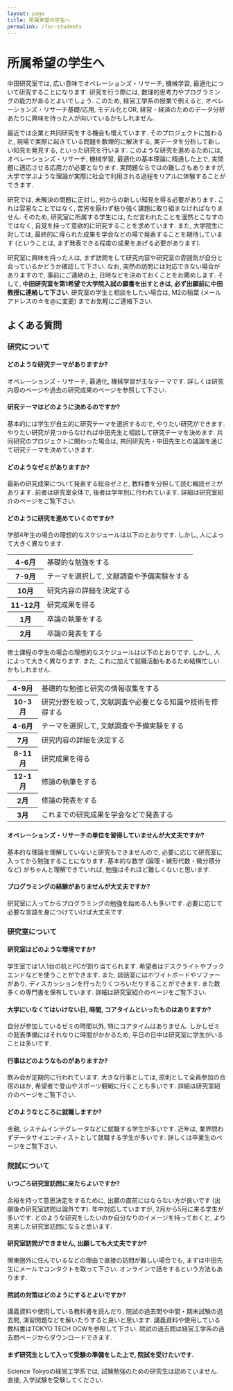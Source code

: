 ```yaml
---
layout: page
title: 所属希望の学生へ
permalink: /for-students
---
```


# 所属希望の学生へ

中田研究室では, 広い意味でオペレーションズ・リサーチ, 機械学習, 最適化について研究することになります.
研究を行う際には, 数理的思考力やプログラミングの能力があるとよいでしょう.
このため, 経営工学系の授業で例えると, オペレーションズ・リサーチ基礎/応用, モデル化とOR, 経営・経済のためのデータ分析あたりに興味を持った人が向いているかもしれません.

最近では企業と共同研究をする機会も増えています.
そのプロジェクトに加わると, 現場で実際に起きている問題を数理的に解決する, 実データを分析して新しい知見を発見する, といった研究を行います.
このような研究を進めるためには, オペレーションズ・リサーチ, 機械学習, 最適化の基本理論に精通した上で, 実問題に適応させる応用力が必要となります.
実問題ならではの難しさもありますが, 大学で学ぶような理論が実際に社会で利用される過程をリアルに体験することができます.

研究では, 未解決の問題に正対し, 何からの新しい知見を得る必要があります.
これは容易なことではなく, 苦労を厭わず粘り強く課題に取り組まなければなりません.
そのため, 研究室に所属する学生には, ただ言われたことを漫然とこなすのではなく, 自覚を持って意欲的に研究することを求めています.
また, 大学院生に対しては, 最終的に得られた成果を学会などの場で発表することを期待しています (ということは, まず発表できる程度の成果をあげる必要があります).

研究室に興味を持った人は, まず訪問をして研究内容や研究室の雰囲気が自分と合っているかどうか確認して下さい.
なお, 突然の訪問には対応できない場合がありますので, 事前にご連絡の上, 日時などを決めておくことをお薦めします.
そして, **中田研究室を第1希望で大学院入試の願書を出すときは, 必ず出願前に中田教授に連絡して下さい**.
研究室の学生と相談をしたい場合は, M2の稲葉 (メールアドレスの☆を@に変更) までお気軽にご連絡下さい.

## よくある質問

### 研究について

#### どのような研究テーマがありますか?

オペレーションズ・リサーチ, 最適化, 機械学習が主なテーマです.
詳しくは研究内容のページや過去の研究成果のページを参照して下さい.

#### 研究テーマはどのように決めるのですか?

基本的には学生が自主的に研究テーマを選択するので, やりたい研究ができます.
やりたい研究が見つからなければ中田先生と相談して研究テーマを決めます.
共同研究のプロジェクトに関わった場合は, 共同研究先・中田先生との議論を通じて研究テーマを決めていきます.

#### どのようなゼミがありますか?

最新の研究成果について発表する総合ゼミと, 教科書を分担して読む輪読ゼミがあります.
前者は研究室全体で, 後者は学年別に行われています.
詳細は研究室紹介のページをご覧下さい.

#### どのように研究を進めていくのですか?

学部4年生の場合の理想的なスケジュールは以下のとおりです.
しかし, 人によって大きく異なります.

<table>
  <tbody>
    <tr>
      <th>4-6月</th>
      <td>基礎的な勉強をする</td>
    </tr>
    <tr>
      <th>7-9月</th>
      <td>テーマを選択して, 文献調査や予備実験をする</td>
    </tr>
    <tr>
      <th>10月</th>
      <td>研究内容の詳細を決定する</td>
    </tr>
    <tr>
      <th>11-12月</th>
      <td>研究成果を得る</td>
    </tr>
    <tr>
      <th>1月</th>
      <td>卒論の執筆をする</td>
    </tr>
    <tr>
      <th>2月</th>
      <td>卒論の発表をする</td>
    </tr>
  </tbody>
</table>

修士課程の学生の場合の理想的なスケジュールは以下のとおりです.
しかし, 人によって大きく異なります.
また, これに加えて就職活動もあるため結構忙しいかもしれません.

<table>
  <tbody>
    <tr>
      <th>4-9月</th>
      <td>基礎的な勉強と研究の情報収集をする</td>
    </tr>
    <tr>
      <th>10-3月</th>
      <td>研究分野を絞って, 文献調査や必要となる知識や技術を修得する</td>
    </tr>
    <tr>
      <th>4-6月</th>
      <td>テーマを選択して, 文献調査や予備実験をする</td>
    </tr>
    <tr>
      <th>7月</th>
      <td>研究内容の詳細を決定する</td>
    </tr>
    <tr>
      <th>8-11月</th>
      <td>研究成果を得る</td>
    </tr>
    <tr>
      <th>12-1月</th>
      <td>修論の執筆をする</td>
    </tr>
    <tr>
      <th>2月</th>
      <td>修論の発表をする</td>
    </tr>
    <tr>
      <th>3月</th>
      <td>これまでの研究成果を学会などで発表する</td>
    </tr>
  </tbody>
</table>

#### オペレーションズ・リサーチの単位を習得していませんが大丈夫ですか?

基本的な理論を理解していないと研究もできませんので, 必要に応じて研究室に入ってから勉強することになります.
基本的な数学 (論理・線形代数・微分積分など) がちゃんと理解できていれば, 勉強はそれほど難しくないと思います.

#### プログラミングの経験がありませんが大丈夫ですか?

研究室に入ってからプログラミングの勉強を始める人も多いです.
必要に応じて必要な言語を身につけていけば大丈夫です.

### 研究室について

#### 研究室はどのような環境ですか?

学生室では1人1台の机とPCが割り当てられます.
希望者はデスクライトやブックエンドなどを使うことができます.
また, 談話室にはホワイトボードやソファーがあり, ディスカッションを行ったりくつろいだりすることができます.
また数多くの専門書を保有しています.
詳細は研究室紹介のページをご覧下さい.

#### 大学にいなくてはいけない日, 時間, コアタイムといったものはありますか?

自分が参加しているゼミの時間以外, 特にコアタイムはありません.
しかしゼミの発表準備にはそれなりに時間がかかるため, 平日の日中は研究室に学生がいることは多いです.

#### 行事はどのようなものがありますか?

飲み会が定期的に行われています.
大きな行事としては, 原則として全員参加の合宿のほか, 希望者で登山やスポーツ観戦に行くことも多いです.
詳細は研究室紹介のページをご覧下さい.

#### どのようなところに就職しますか?

金融, システムインテグレータなどに就職する学生が多いです. 近年は, 業界問わずデータサイエンティストとして就職する学生が多いです. 詳しくは卒業生のページをご覧下さい.

### 院試について

#### いつごろ研究室訪問に来たらよいですか?

余裕を持って意思決定をするために, 出願の直前にはならない方が良いです (出願後の研究室訪問は論外です).
年中対応していますが, 2月から5月に来る学生が多いです.
どのような研究をしたいのか自分なりのイメージを持っておくと, より充実した研究室訪問になると思います.

#### 研究室訪問ができません, 出願しても大丈夫ですか?

関東圏外に住んでいるなどの理由で直接の訪問が難しい場合でも, まずは中田先生にメールでコンタクトを取って下さい.
オンラインで話をするという方法もあります.

#### 院試の対策はどのようにするとよいですか?

講義資料や使用している教科書を読んだり, 院試の過去問や中間・期末試験の過去問, 演習問題などを解いたりすると良いと思います.
講義資料や使用している教科書はTOKYO TECH OCWを参照して下さい.
院試の過去問は経営工学系の過去問ページからダウンロードできます.

#### まず研究生として入って受験の準備をした上で, 院試を受けたいです.

Science Tokyoの経営工学系では, 試験勉強のための研究生は認めていません.
直接, 入学試験を受験してください.
